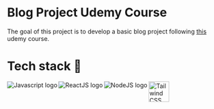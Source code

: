 # Blog Project Udemy Course
The goal of this project is to develop a basic blog project following [this](https://www.udemy.com/share/104KrE3@ljEm6d-6aTOHTQDIpDHUGsXLyU3npIlT4dqzCXVjeCpP7jTd3lyxtsq4KPGLkg8y/) udemy course.
# Tech stack  🧰
<img align="left" alt="Javascript logo" src="https://img.icons8.com/color/48/000000/javascript--v2.png" />
<img align="left" alt="ReactJS logo" src="https://img.icons8.com/office/48/000000/react.png" />
<img align="left" alt="NodeJS logo" src="https://img.icons8.com/color/48/000000/nodejs.png"/>
<img align="left" alt="Tailwind CSS logo" src="https://cdn.worldvectorlogo.com/logos/tailwindcss.svg" width="48px" height="48px" />
